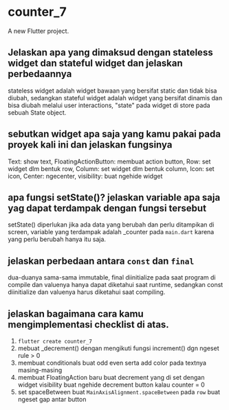 # counter_7

A new Flutter project.

## Jelaskan apa yang dimaksud dengan stateless widget dan stateful widget dan jelaskan perbedaannya
stateless widget adalah widget bawaan yang bersifat static dan tidak bisa diubah, sedangkan stateful widget adalah widget yang bersifat dinamis dan bisa diubah melalui user interactions, "state" pada widget di store pada sebuah State object.
## sebutkan widget apa saja yang kamu pakai pada proyek kali ini dan jelaskan fungsinya
Text: show text, FloatingActionButton: membuat action button, Row: set widget dlm bentuk row, Column: set widget dlm bentuk column, Icon: set icon, Center: ngecenter, visibility: buat ngehide widget
## apa fungsi setState()? jelaskan variable apa saja yag dapat terdampak dengan fungsi tersebut
setState() diperlukan jika ada data yang berubah dan perlu ditampikan di screen, variable yang terdampak adalah _counter pada <code>main.dart</code> karena yang perlu berubah hanya itu saja.
## jelaskan perbedaan antara <code>const</code> dan <code>final</code>
dua-duanya sama-sama immutable, final diinitialize pada saat program di compile dan valuenya hanya dapat diketahui saat runtime, sedangkan const diinitialize dan valuenya harus diketahui saat compiling.
## jelaskan bagaimana cara kamu mengimplementasi checklist di atas.
1. <code>flutter create counter_7</code>
2. mebuat _decrement() dengan mengikuti fungsi increment() dgn ngeset rule > 0
3. membuat conditionals buat odd even serta add color pada textnya masing-masing
4. membuat FloatingAction baru buat decrement yang di set dengan widget visibility buat ngehide decrement button kalau counter = 0
5. set spaceBetween buat <code>MainAxisAlignment.spaceBetween</code> pada <code>row</code> buat ngeset gap antar button
